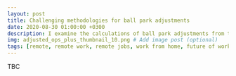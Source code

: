 ```yaml
---
layout: post
title: Challenging methodologies for ball park adjustments
date: 2020-08-30 01:00:00 +0300
description: I examine the calculations of ball park adjustments from the major stats websites. I believe ball park adjustments are often under-examined and methodologies need to be challeneged further. 
img: adjusted_ops_plus_thumbnail_10.png # Add image post (optional)
tags: [remote, remote work, remote jobs, work from home, future of work, the remote work era, women going remote, community] # add tag
---
```

TBC
